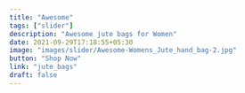 ```yaml
---
title: "Awesome"
tags: ["slider"]
description: "Awesome jute bags for Women"
date: 2021-09-29T17:18:55+05:30
image: "images/slider/Awesome-Womens_Jute_hand_bag-2.jpg"
button: "Shop Now"
link: "jute_bags"
draft: false
---
```

